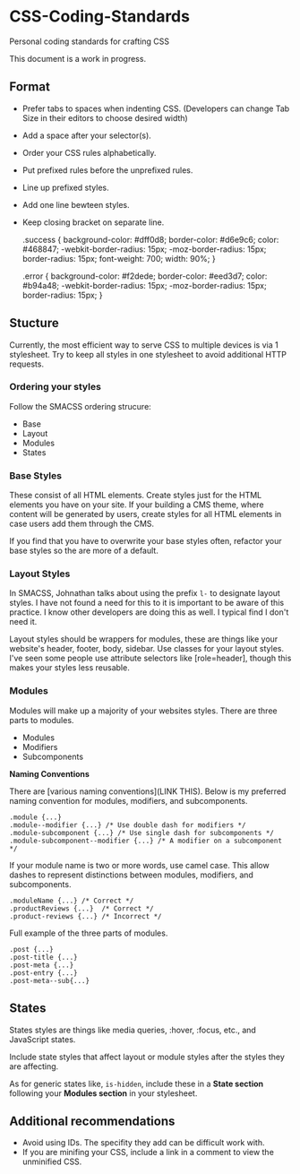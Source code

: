 CSS-Coding-Standards
====================

Personal coding standards for crafting CSS

This document is a work in progress.

## Format

* Prefer tabs to spaces when indenting CSS. (Developers can change Tab Size in their editors to choose desired width)
* Add a space after your selector(s).
* Order your CSS rules alphabetically.
* Put prefixed rules before the unprefixed rules.
* Line up prefixed styles.
* Add one line bewteen styles.
* Keep closing bracket on separate line.

    .success {
    	background-color: #dff0d8;
    	border-color: #d6e9c6;
    	color: #468847;
    	-webkit-border-radius: 15px;
    	   -moz-border-radius: 15px;
    	        border-radius: 15px;
    	font-weight: 700;
    	width: 90%;
    }

    .error {
    	background-color: #f2dede;
    	border-color: #eed3d7;
    	color: #b94a48;
    	-webkit-border-radius: 15px;
    	-moz-border-radius: 15px;
    	border-radius: 15px;
    }

## Stucture

Currently, the most efficient way to serve CSS to multiple devices is via 1 stylesheet. Try to keep all styles in one stylesheet to avoid additional HTTP requests. 

### Ordering your styles

Follow the SMACSS ordering strucure:

* Base
* Layout
* Modules
* States

### Base Styles

These consist of all HTML elements. Create styles just for the HTML elements you have on your site. If your building a CMS theme, where content will be generated by users, create styles for all HTML elements in case users add them through the CMS.

If you find that you have to overwrite your base styles often, refactor your base styles so the are more of a default.

### Layout Styles

In SMACSS, Johnathan talks about using the prefix `l-` to designate layout styles. I have not found a need for this to it is important to be aware of this practice. I know other developers are doing this as well. I typical find I don't need it.

Layout styles should be wrappers for modules, these are things like your website's header, footer, body, sidebar. Use classes for your layout styles. I've seen some people use attribute selectors like [role=header], though this makes your styles less reusable.

### Modules

Modules will make up a majority of your websites styles. There are three parts to modules.

* Modules
* Modifiers
* Subcomponents

**Naming Conventions**

There are [various naming conventions](LINK THIS). Below is my preferred naming convention for modules, modifiers, and subcomponents.

    .module {...}
    .module--modifier {...} /* Use double dash for modifiers */
    .module-subcomponent {...} /* Use single dash for subcomponents */
    .module-subcomponent--modifier {...} /* A modifier on a subcomponent */

If your module name is two or more words, use camel case. This allow dashes to represent distinctions between modules, modifiers, and subcomponents. 

    .moduleName {...} /* Correct */
    .productReviews {...}  /* Correct */
    .product-reviews {...} /* Incorrect */

Full example of the three parts of modules.

    .post {...}
    .post-title {...}
    .post-meta {...}
    .post-entry {...}
    .post-meta--sub{...}

## States

States styles are things like media queries, :hover, :focus, etc., and JavaScript states.

Include state styles that affect layout or module styles after the styles they are affecting.

As for generic states like, `is-hidden`, include these in a **State section** following your **Modules section** in your stylesheet.

## Additional recommendations
* Avoid using IDs. The specifity they add can be difficult work with.
* If you are minifing your CSS, include a link in a comment to view the unminified CSS.
